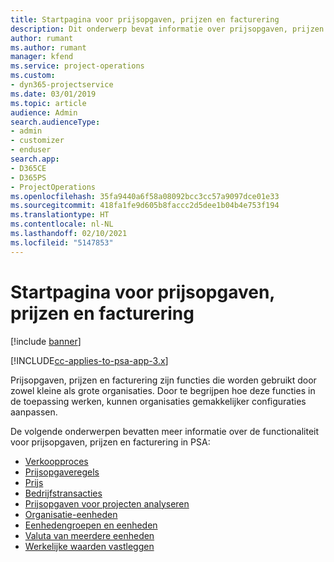 ```yaml
---
title: Startpagina voor prijsopgaven, prijzen en facturering
description: Dit onderwerp bevat informatie over prijsopgaven, prijzen en facturering.
author: rumant
ms.author: rumant
manager: kfend
ms.service: project-operations
ms.custom:
- dyn365-projectservice
ms.date: 03/01/2019
ms.topic: article
audience: Admin
search.audienceType:
- admin
- customizer
- enduser
search.app:
- D365CE
- D365PS
- ProjectOperations
ms.openlocfilehash: 35fa9440a6f58a08092bcc3cc57a9097dce01e33
ms.sourcegitcommit: 418fa1fe9d605b8faccc2d5dee1b04b4e753f194
ms.translationtype: HT
ms.contentlocale: nl-NL
ms.lasthandoff: 02/10/2021
ms.locfileid: "5147853"
---
```

# <a name="quoting-pricing-and-billing-home-page"></a>Startpagina voor prijsopgaven, prijzen en facturering

[!include [banner](../includes/psa-now-project-operations.md)]

[!INCLUDE[cc-applies-to-psa-app-3.x](../includes/cc-applies-to-psa-app-3x.md)]

Prijsopgaven, prijzen en facturering zijn functies die worden gebruikt door zowel kleine als grote organisaties. Door te begrijpen hoe deze functies in de toepassing werken, kunnen organisaties gemakkelijker configuraties aanpassen.

De volgende onderwerpen bevatten meer informatie over de functionaliteit voor prijsopgaven, prijzen en facturering in PSA:

- [Verkoopproces](basic-sales-process.md)
- [Prijsopgaveregels](basic-quote-lines.md)
- [Prijs](basic-pricing.md)
- [Bedrijfstransacties](basic-business-transactions.md)
- [Prijsopgaven voor projecten analyseren](basic-analyzing-quotes.md)
- [Organisatie-eenheden](advanced-organizational.md)
- [Eenhedengroepen en eenheden](advanced-units.md)
- [Valuta van meerdere eenheden](advanced-currency.md)
- [Werkelijke waarden vastleggen](advanced-actuals.md)
